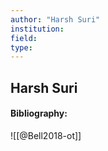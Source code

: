 ```yaml
---
author: "Harsh Suri"
institution:
field:
type:
---
```


## Harsh Suri
#### Bibliography:

![[@Bell2018-ot]]